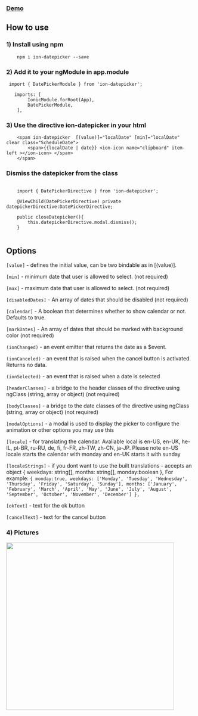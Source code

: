
### [Demo](https://ion-datepicker.herokuapp.com/)

## How to use ###

### 1) Install using npm ###

```
    npm i ion-datepicker --save
```

### 2) Add it to your ngModule in app.module ###

```
 import { DatePickerModule } from 'ion-datepicker';
```
```
   imports: [
        IonicModule.forRoot(App),
        DatePickerModule,
    ],
```
### 3) Use the directive ion-datepicker in your html  ###
```
	<span ion-datepicker  [(value)]="localDate" [min]="localDate" clear class="ScheduleDate">
		<span>{{localDate | date}} <ion-icon name="clipboard" item-left ></ion-icon> </span>
	</span>
```

### Dismiss the datepicker from the class  ###

```

    import { DatePickerDirective } from 'ion-datepicker';

	@ViewChild(DatePickerDirective) private datepickerDirective:DatePickerDirective;

    public closeDatepicker(){
        this.datepickerDirective.modal.dismiss();
    }
    
```

## Options ###


 `[value]` - defines the initial value, can be two bindable as in [(value)].

 `[min]` - minimum date that user is allowed to select.  (not required)

 `[max]` - maximum date that user is allowed to select.  (not required)

 `[disabledDates]` - An array of dates that should be disabled (not required)

 `[calendar]` - A boolean that determines whether to show calendar or not. Defaults to true.

 `[markDates]` - An array of dates that should be marked with background color (not required)

 `(ionChanged)` - an event emitter that returns the date as a $event.

 `(ionCanceled)` - an event that is raised when the cancel button is activated. Returns no data.

 `(ionSelected)` - an event that is raised when a date is selected

 `[headerClasses]` - a bridge to the header classes of the directive using ngClass (string, array or object)  (not required)

 `[bodyClasses]` - a bridge to the date classes of the directive using ngClass (string, array or object)  (not required)

 `[modalOptions]` - a modal is used to display the picker to configure the animation or other options you may use this

 `[locale]` - for translating the calendar. Avaliable local is en-US, en-UK, he-IL, pt-BR, ru-RU, de, fi, fr-FR, zh-TW, zh-CN, ja-JP. Please note en-US locale starts the calendar with monday and en-UK starts it with sunday

 `[localeStrings]` - if you dont want to use the built translations - accepts an object { weekdays: string[], months: string[], monday:boolean },
For example: 
            ```
            {
                monday:true,
                weekdays: ['Monday', 'Tuesday', 'Wednesday', 'Thursday', 'Friday', 'Saturday', 'Sunday'],
                months: ['January', 'February', 'March', 'April', 'May', 'June', 'July', 'August', 'September', 'October', 'November', 'December']
            },
            ```

 `[okText]` - text for the ok button

 `[cancelText]` - text for the cancel button


### 4) Pictures ###

<img src="https://i.gyazo.com/0caf3169c08777da99bf98ba7f328c41.png" height="450">
